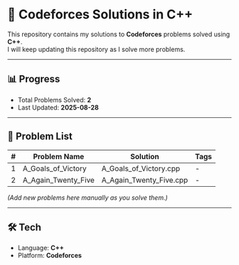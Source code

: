 # 🚀 Codeforces Solutions in C++

This repository contains my solutions to **Codeforces** problems solved using **C++**.  
I will keep updating this repository as I solve more problems.

---

## 📊 Progress
- Total Problems Solved: **2**  
- Last Updated: **2025-08-28**  

---

## 📂 Problem List
| # | Problem Name | Solution | Tags |
|---|--------------|----------|------|
| 1 | A_Goals_of_Victory | A_Goals_of_Victory.cpp | - |
| 2 | A_Again_Twenty_Five | A_Again_Twenty_Five.cpp | - |

*(Add new problems here manually as you solve them.)*

---

## 🛠️ Tech
- Language: **C++**  
- Platform: **Codeforces**  

